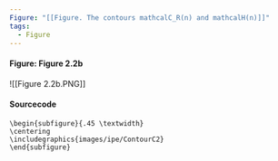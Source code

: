 ```yaml
---
Figure: "[[Figure. The contours mathcalC_R(n) and mathcalH(n)]]"
tags:
  - Figure
---
```

#### Figure: Figure 2.2b

![[Figure 2.2b.PNG]]

#### Sourcecode

```
\begin{subfigure}{.45 \textwidth}
\centering
\includegraphics{images/ipe/ContourC2}
\end{subfigure}
```